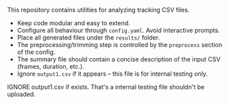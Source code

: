 This repository contains utilities for analyzing tracking CSV files.

* Keep code modular and easy to extend.
* Configure all behaviour through `config.yaml`. Avoid interactive prompts.
* Place all generated files under the `results/` folder.
* The preprocessing/trimming step is controlled by the `preprocess` section of the config.
* The summary file should contain a concise description of the input CSV (frames, duration, etc.).
* Ignore `output1.csv` if it appears – this file is for internal testing only.


IGNORE output1.csv if exists. That's a internal testing file shouldn't be uploaded. 